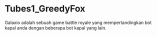 # Tubes1_GreedyFox
Galaxio adalah sebuah game battle royale yang mempertandingkan bot kapal anda dengan  beberapa bot kapal yang lain.
